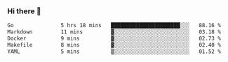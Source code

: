 ### Hi there 👋

<!--
**yeya24/yeya24** is a ✨ _special_ ✨ repository because its `README.md` (this file) appears on your GitHub profile.

Here are some ideas to get you started:

- 🔭 I’m currently working on ...
- 🌱 I’m currently learning ...
- 👯 I’m looking to collaborate on ...
- 🤔 I’m looking for help with ...
- 💬 Ask me about ...
- 📫 How to reach me: ...
- 😄 Pronouns: ...
- ⚡ Fun fact: ...
-->

<!--START_SECTION:waka-->

```txt
Go               5 hrs 18 mins   ██████████████████████░░░   88.16 %
Markdown         11 mins         ▓░░░░░░░░░░░░░░░░░░░░░░░░   03.18 %
Docker           9 mins          ▓░░░░░░░░░░░░░░░░░░░░░░░░   02.73 %
Makefile         8 mins          ▓░░░░░░░░░░░░░░░░░░░░░░░░   02.40 %
YAML             5 mins          ▒░░░░░░░░░░░░░░░░░░░░░░░░   01.52 %
```

<!--END_SECTION:waka-->
